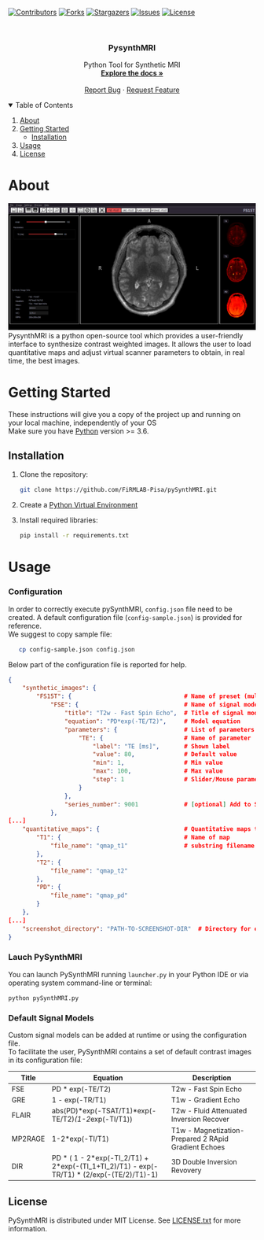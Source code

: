   [![Contributors][contributors-shield]][contributors-url]
  [![Forks][forks-shield]][forks-url]
  [![Stargazers][stars-shield]][stars-url]
  [![Issues][issues-shield]][issues-url]
  [![License][license-shield]][license-url]


<!-- PROJECT LOGO -->
<br />
<p align="center">
  <h3 align="center"><b>PysynthMRI</b></h3>

  <p align="center">
    Python Tool for Synthetic MRI
    <br />
    <a href="https://github.com/FiRMLAB-Pisa/pySynthMRI"><strong>Explore the docs »</strong></a>
    <br />
    <br />
    <a href="https://github.com/FiRMLAB-Pisa/pySynthMRI/issues">Report Bug</a>
    ·
    <a href="https://github.com/FiRMLAB-Pisa/pySynthMRI/issues">Request Feature</a>
</p>



<!-- TABLE OF CONTENTS -->
<details open="open">
  <summary>Table of Contents</summary>
  <ol>
    <li>
      <a href="#about-the-project">About</a>
    </li>
    <li>
      <a href="#getting-started">Getting Started</a>
      <ul>
        <li><a href="#installation">Installation</a></li>
      </ul>
    </li>
    <li><a href="#usage">Usage</a></li>
    <li><a href="#license">License</a></li>
  </ol>
</details>



<!-- ABOUT THE PROJECT -->
# About
![pysynthmri-screenshot]
PysynthMRI is a python open-source tool which provides a user-friendly interface to synthesize contrast weighted images. It allows the user to load quantitative maps and adjust virtual scanner parameters to obtain, in real time, the best images.



<!-- GETTING STARTED -->
# Getting Started

These instructions will give you a copy of the project up and running on your local machine,
independently of your OS<br>
Make sure you have [Python](https://python.org/) version >= 3.6.

## Installation

1. Clone the repository:
   ```sh
   git clone https://github.com/FiRMLAB-Pisa/pySynthMRI.git
   ```
2. Create a [Python Virtual Environment](https://docs.conda.io/projects/conda/en/latest/user-guide/tasks/manage-environments.html)

3. Install required libraries:
   ```sh
   pip install -r requirements.txt
    ```

<!-- USAGE EXAMPLES -->
# Usage


### Configuration
In order to correctly execute pySynthMRI, `config.json` file need to be created.
A default configuration file (`config-sample.json`) is provided for reference. <br/>
We suggest to copy sample file:

```sh
   cp config-sample.json config.json
```
    
Below part of the configuration file is reported for help.
```json
{
    "synthetic_images": {
        "FS15T": {                                # Name of preset (multiple presets can exists)
            "FSE": {                              # Name of signal model
                "title": "T2w - Fast Spin Echo",  # Title of signal model
                "equation": "PD*exp(-TE/T2)",     # Model equation
                "parameters": {                   # List of parameters json object
                    "TE": {                       # Name of parameter
                        "label": "TE [ms]",       # Shown label
                        "value": 80,              # Default value
                        "min": 1,                 # Min value
                        "max": 100,               # Max value
                        "step": 1                 # Slider/Mouse parameter step 
                    }
                },
                "series_number": 9001             # [optional] Add to SeriesNumber DICOM tag (0020,0011)
            },
[...]
    "quantitative_maps": {                        # Quantitative maps that can be loaded
        "T1": {                                   # Name of map
            "file_name": "qmap_t1"                # substring filename (used if autoload qmaps)
        },
        "T2": {
            "file_name": "qmap_t2"
        },
        "PD": {
            "file_name": "qmap_pd"
        }
    },
[...]
    "screenshot_directory": "PATH-TO-SCREENSHOT-DIR"  # Directory for exporting screenshots
}
```
### Lauch PySynthMRI
You can launch PySynthMRI running `launcher.py` in your Python IDE or via operating system command-line or terminal:

```shell
python pySynthMRI.py
```

### Default Signal Models
Custom signal models can be added at runtime or using the configuration file. <br/>
To facilitate the user, PySynthMRI contains a set of default contrast images in its configuration file: 

| Title   | Equation                                                                                     | Description                                          |
|---------|----------------------------------------------------------------------------------------------|------------------------------------------------------|
| FSE     | PD \* exp(-TE/T2)                                                                            | T2w - Fast Spin Echo                                 |
| GRE     | 1 - exp(-TR/T1)                                                                              | T1w - Gradient Echo                                  |
| FLAIR   | abs(PD)\*exp(-TSAT/T1)\*exp(-TE/T2)*(1-2*exp(-TI/T1))                                        | T2w - Fluid Attenuated Inversion Recover             |
| MP2RAGE | 1-2\*exp(-TI/T1)                                                                             | T1w - Magnetization-Prepared 2 RApid Gradient Echoes |
| DIR     | PD \* ( 1 - 2\*exp(-TI_2/T1) + 2*exp(-(TI_1+TI_2)/T1) -  exp(-TR/T1) * (2/exp(-(TE/2)/T1)-1) | 3D Double Inversion Revovery                         |



<!-- LICENSE -->
## License

PySynthMRI is distributed under MIT License. See [LICENSE.txt](https://github.com/FiRMLAB-Pisa/pySynthMRI/blob/main/LICENSE) for more information.

<!-- MARKDOWN LINKS & IMAGES -->
<!-- https://www.markdownguide.org/basic-syntax/#reference-style-links -->
[contributors-shield]: https://img.shields.io/github/contributors/FiRMLAB-Pisa/pySynthMRI
[contributors-url]: https://github.com/FiRMLAB-Pisa/pySynthMRI/graphs/contributors
[forks-shield]: https://img.shields.io/github/forks/FiRMLAB-Pisa/pySynthMRI
[forks-url]: https://github.com/FiRMLAB-Pisa/pySynthMRI/network/members
[stars-shield]: https://img.shields.io/github/stars/FiRMLAB-Pisa/pySynthMRI 
[stars-url]: https://github.com/FiRMLAB-Pisa/pySynthMRI/stargazers
[issues-shield]: https://img.shields.io/github/issues/FiRMLAB-Pisa/pySynthMRI
[issues-url]: https://github.com/FiRMLAB-Pisa/pySynthMRI/issues
[license-shield]: https://img.shields.io/github/license/FiRMLAB-Pisa/pySynthMRI
[license-url]: https://github.com/FiRMLAB-Pisa/pySynthMRI/blob/master/LICENSE.md
[pysynthmri-arch]: resources/images/arch.png
[pysynthmri-screenshot]: resources/images/screenshot.png